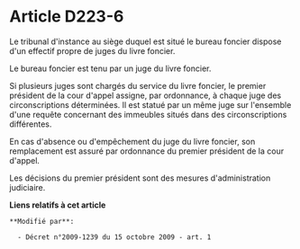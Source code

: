 # Article D223-6

Le tribunal d'instance au siège duquel est situé le bureau foncier dispose d'un effectif propre de juges du livre foncier. 

Le bureau foncier est tenu par un juge du livre foncier.

Si plusieurs juges sont chargés du service du livre foncier, le premier président de la cour d'appel assigne, par ordonnance,
à chaque juge des circonscriptions déterminées. Il est statué par un même juge sur l'ensemble d'une requête concernant des
immeubles situés dans des circonscriptions différentes.

En cas d'absence ou d'empêchement du juge du livre foncier, son remplacement est assuré par ordonnance du premier président
de la cour d'appel.

Les décisions du premier président sont des mesures d'administration judiciaire.

**Liens relatifs à cet article**

	**Modifié par**:

	  - Décret n°2009-1239 du 15 octobre 2009 - art. 1

